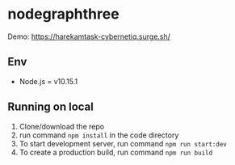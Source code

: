 # nodegraphthree
Demo: https://harekamtask-cybernetiq.surge.sh/

## Env
* Node.js = v10.15.1

## Running on local
1. Clone/download the repo
2. run command `npm install` in the code directory
3. To start development server, run command `npm run start:dev`
4. To create a production build, run command `npm run build`
